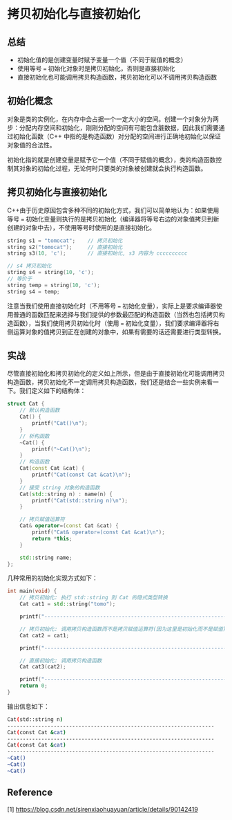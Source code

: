 # 拷贝初始化与直接初始化

## 总结

* 初始化值的是创建变量时赋予变量一个值（不同于赋值的概念）
* 使用等号 `=` 初始化对象时是拷贝初始化，否则是直接初始化
* 直接初始化也可能调用拷贝构造函数，拷贝初始化可以不调用拷贝构造函数

## 初始化概念

对象是类的实例化，在内存中会占据一个一定大小的空间。创建一个对象分为两步：分配内存空间和初始化，刚刚分配的空间有可能包含脏数据，因此我们需要通过初始化函数（C++ 中指的是构造函数）对分配的空间进行正确地初始化以保证对象值的合法性。

初始化指的就是创建变量是赋予它一个值（不同于赋值的概念），类的构造函数控制其对象的初始化过程，无论何时只要类的对象被创建就会执行构造函数。

## 拷贝初始化与直接初始化

C++由于历史原因包含多种不同的初始化方式，我们可以简单地认为：如果使用等号 `=` 初始化变量则执行的是拷贝初始化（编译器将等号右边的对象值拷贝到新创建的对象中去），不使用等号时使用的是直接初始化。

```c++
string s1 = "tomocat";    // 拷贝初始化
string s2("tomocat");     // 直接初始化
string s3(10, 'c');       // 直接初始化, s3 内容为 cccccccccc

// s4 拷贝初始化
string s4 = string(10, 'c');
// 等价于
string temp = string(10, 'c');
string s4 = temp;
```

注意当我们使用直接初始化时（不用等号 `=` 初始化变量），实际上是要求编译器使用普通的函数匹配来选择与我们提供的参数最匹配的构造函数（当然也包括拷贝构造函数），当我们使用拷贝初始化时（使用 `=` 初始化变量），我们要求编译器将右侧运算对象的值拷贝到正在创建的对象中，如果有需要的话还需要进行类型转换。

## 实战

尽管直接初始化和拷贝初始化的定义如上所示，但是由于直接初始化可能调用拷贝构造函数，拷贝初始化不一定调用拷贝构造函数，我们还是结合一些实例来看一下。我们定义如下的结构体：

```c++
struct Cat {
    // 默认构造函数
    Cat() {
        printf("Cat()\n");
    }
    // 析构函数
    ~Cat() {
        printf("~Cat()\n");
    }
    // 构造函数
    Cat(const Cat &cat) {
        printf("Cat(const Cat &cat)\n");
    }
    // 接受 string 对象的构造函数
    Cat(std::string n) : name(n) {
        printf("Cat(std::string n)\n");
    }

    // 拷贝赋值运算符
    Cat& operator=(const Cat &cat) {
        printf("Cat& operator=(const Cat &cat)\n");
        return *this;
    }

    std::string name;
};
```

几种常用的初始化实现方式如下：

```c++
int main(void) {
    // 拷贝初始化: 执行 std::string 到 Cat 的隐式类型转换
    Cat cat1 = std::string("tomo");

    printf("-------------------------------------------------------------------\n");

    // 拷贝初始化: 调用拷贝构造函数而不是拷贝赋值运算符(因为这里是初始化而不是赋值)
    Cat cat2 = cat1;

    printf("-------------------------------------------------------------------\n");

    // 直接初始化: 调用拷贝构造函数
    Cat cat3(cat2);

    printf("-------------------------------------------------------------------\n");
    return 0;
}
```

输出信息如下：

```bash
Cat(std::string n)
-------------------------------------------------------------------
Cat(const Cat &cat)
-------------------------------------------------------------------
Cat(const Cat &cat)
-------------------------------------------------------------------
~Cat()
~Cat()
~Cat()
```

## Reference

[1] <https://blog.csdn.net/sirenxiaohuayuan/article/details/90142419>
